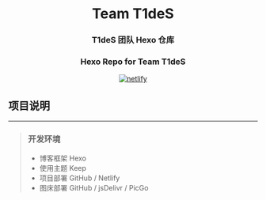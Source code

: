 <div align="center">

# Team T1deS
### T1deS 团队 Hexo 仓库  
### Hexo Repo for Team T1deS
<a href="https://team.t1des.com">
    <img src="https://img.shields.io/netlify/725ba28c-748e-4dbc-bfcd-f7a6cf9f1933?style=for-the-badge" alt="netlify">
</a>

</div>

## 项目说明  
***
>###  开发环境  
>- 博客框架  Hexo  
>- 使用主题  Keep  
>- 项目部署  GitHub / Netlify  
>- 图床部署  GitHub / jsDelivr / PicGo